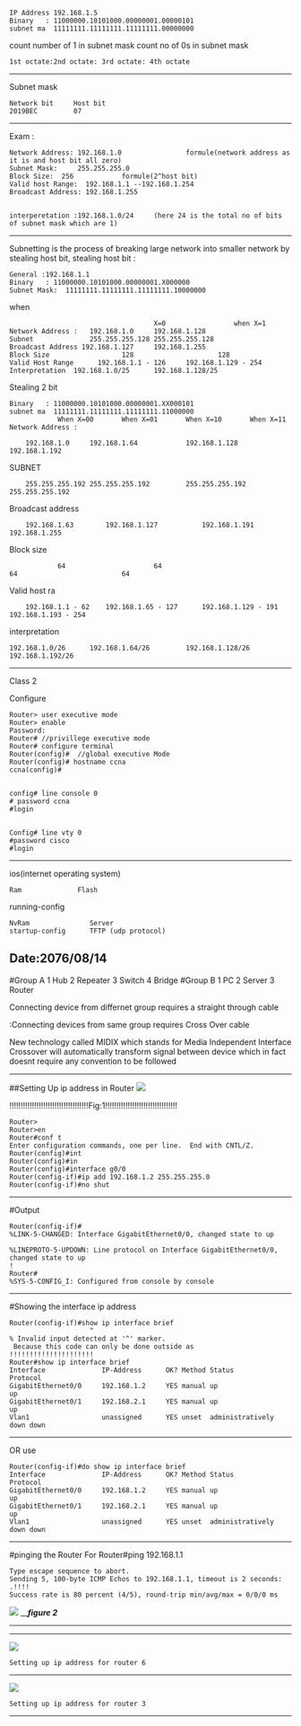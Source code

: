 	IP Address 192.168.1.5
	Binary 	 : 11000000.10101000.00000001.00000101
	subnet ma  11111111.11111111.11111111.00000000

count number of 1 in subnet mask 
count no of 0s in subnet mask

	1st octate:2nd octate: 3rd octate: 4th octate
------------------------------------
Subnet mask


	Network bit 	Host bit
	2019BEC 		07
________________________________________

Exam :

	Network Address: 192.168.1.0				formule(network address as it is and host bit all zero)	
	Subnet Mask: 	 255.255.255.0
	Block Size:	 256   			formule(2^host bit)
	Valid host Range:  192.168.1.1 --192.168.1.254
	Broadcast Address: 192.168.1.255


	interperetation :192.168.1.0/24		(here 24 is the total no of bits of subnet mask which are 1)



------------------------------------------------------------------------------------------------------
Subnetting is the process of breaking large network into smaller network by stealing host bit,
stealing host bit :

	General :192.168.1.1
	Binary 	 : 11000000.10101000.00000001.X000000
	Subnet Mask:  11111111.11111111.11111111.10000000

   when
   
   
   										X=0 				when X=1
	Network Address : 	192.168.1.0	 	192.168.1.128
	Subnet		  		255.255.255.128	255.255.255.128
	Broadcast Address 192.168.1.127		192.168.1.255
	Block Size					128						128
	Valid Host Range	  192.168.1.1 - 126		192.168.1.129 - 254
	Interpretation	192.168.1.0/25		192.168.1.128/25



Stealing 2 bit

	Binary 	 : 11000000.10101000.00000001.XX000101
	subnet ma  11111111.11111111.11111111.11000000
				When X=00		When X=01 		When X=10 		When X=11
	Network Address :

		192.168.1.0	 	192.168.1.64			192.168.1.128		192.168.1.192
SUBNET	

		255.255.255.192	255.255.255.192			255.255.255.192		255.255.255.192
Broadcast address

		192.168.1.63		192.168.1.127			192.168.1.191		192.168.1.255
Block size		

				64						64											64							64
Valid host ra	

		192.168.1.1 - 62	192.168.1.65 - 127		192.168.1.129 - 191	192.168.1.193 - 254

interpretation	

	192.168.1.0/26		192.168.1.64/26			192.168.1.128/26	192.168.1.192/26





_________________________________________________________________________________________________________________________________________________
Class 2

Configure 


	Router> user executive mode
	Router> enable  
	Password:
	Router# //privillege executive mode
	Router# configure terminal 
	Router(config)#  //global executive Mode
	Router(config)# hostname ccna
	ccna(config)#


	config# line console 0
	# password ccna
	#login


	Config# line vty 0
	#password cisco 
	#login

-------------------------------------------------------------------------------------------------------------------------------

 ios(internet operating system)
	
	
	Ram  			 Flash
	
running-config		


	NvRam 				Server
	startup-config 		TFTP (udp protocol)

	
Date:2076/08/14
----------------------------------------------------------------------------------------------------------------------------
#Group A
	1 Hub
	2 Repeater
	3 Switch
	4 Bridge
#Group B
	1 PC
	2 Server
	3 Router

Connecting device from differnet group requires a straight through cable


:Connecting devices from same group requires Cross Over cable



New technology called MIDIX which stands for Media Independent Interface Crossover 
 will automatically transform signal between device which in fact doesnt require any convention to be followed
 
 
__________________________________________________________________________________________________
##Setting Up ip address in Router
![](https://i.ibb.co/hRBwcvV/figure1.png )


!!!!!!!!!!!!!!!!!!!!!!!!!!!!!!!!!!!Fig:1!!!!!!!!!!!!!!!!!!!!!!!!!!!!!!!!



	
	Router>
	Router>en
	Router#conf t
	Enter configuration commands, one per line.  End with CNTL/Z.
	Router(config)#int 
	Router(config)#in
	Router(config)#interface g0/0
	Router(config-if)#ip add 192.168.1.2 255.255.255.0
	Router(config-if)#no shut

_____________________________________________________________________
#Output


	Router(config-if)#
	%LINK-5-CHANGED: Interface GigabitEthernet0/0, changed state to up

	%LINEPROTO-5-UPDOWN: Line protocol on Interface GigabitEthernet0/0, changed state to up
	!
	Router#
	%SYS-5-CONFIG_I: Configured from console by console
__________________________________________________________________________
#Showing the interface ip address

	Router(config-if)#show ip interface brief
						^
	% Invalid input detected at '^' marker.
	 Because this code can only be done outside as
	!!!!!!!!!!!!!!!!!!!!!
	Router#show ip interface brief
	Interface              IP-Address      OK? Method Status                Protocol 
	GigabitEthernet0/0     192.168.1.2     YES manual up                    up 
	GigabitEthernet0/1     192.168.2.1     YES manual up                    up 
	Vlan1                  unassigned      YES unset  administratively down down
 ______________________________________________________________________
OR use 	

	Router(config-if)#do show ip interface brief
	Interface              IP-Address      OK? Method Status                Protocol 
	GigabitEthernet0/0     192.168.1.2     YES manual up                    up 
	GigabitEthernet0/1     192.168.2.1     YES manual up                    up 
	Vlan1                  unassigned      YES unset  administratively down down


______________________________________________________________________


#pinging the Router For 
	Router#ping 192.168.1.1

	Type escape sequence to abort.
	Sending 5, 100-byte ICMP Echos to 192.168.1.1, timeout is 2 seconds:
	.!!!!
	Success rate is 80 percent (4/5), round-trip min/avg/max = 0/0/0 ms

![]( https://i.ibb.co/w67Dz0P/figure2.png)
_______________figure 2_____________

________________________________________
------------------------------------------------------------------------
![](https://i.ibb.co/n0YJXZL/Screenshot-from-2019-11-30-19-42-51.png)
	
	Setting up ip address for router 6
----------------------------------------------------------

![](https://i.ibb.co/jVFjCMb/Screenshot-from-2019-11-30-19-50-46.png)

	Setting up ip address for router 3

------------------------------------------------------

